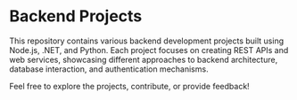 # Backend Projects

This repository contains various backend development projects built using Node.js, .NET, and Python. Each project focuses on creating REST APIs and web services, showcasing different approaches to backend architecture, database interaction, and authentication mechanisms.

Feel free to explore the projects, contribute, or provide feedback!
